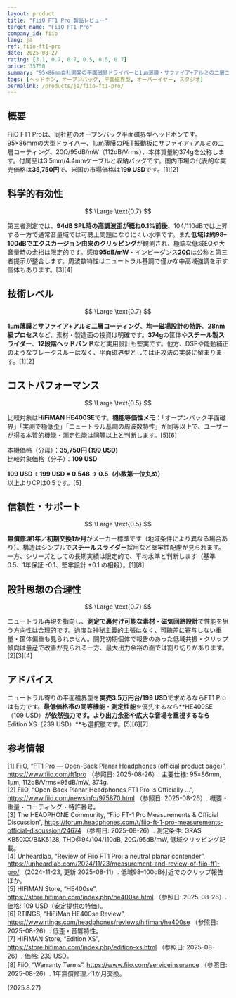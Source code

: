 ```yaml
---
layout: product
title: "FiiO FT1 Pro 製品レビュー"
target_name: "FiiO FT1 Pro"
company_id: fiio
lang: ja
ref: fiio-ft1-pro
date: 2025-08-27
rating: [3.1, 0.7, 0.7, 0.5, 0.5, 0.7]
price: 35750
summary: "95×86mm自社開発の平面磁界ドライバーと1μm薄膜・サファイア+アルミの二層コーティングを採用したオープンバック有線ヘッドホン。ニュートラル寄りの再現性と199 USD帯として堅実な実測性能を備えます"
tags: [ヘッドホン, オープンバック, 平面磁界型, オーバーイヤー, スタジオ]
permalink: /products/ja/fiio-ft1-pro/
---
```


## 概要

FiiO FT1 Proは、同社初のオープンバック平面磁界型ヘッドホンです。95×86mmの大型ドライバー、1μm薄膜のPET振動板にサファイア+アルミの二層コーティング、20Ω/95dB/mW（112dB/Vrms）、本体質量約374gを公称します。付属品は3.5mm/4.4mmケーブルと収納バッグです。国内市場の代表的な実売価格は**35,750円**で、米国の市場価格は**199 USD**です。[1][2]

## 科学的有効性

$$ \Large \text{0.7} $$

第三者測定では、**94dB SPL時の高調波歪が概ね0.1%前後**、104/110dBでは上昇する一方で通常音量域では可聴上問題になりにくい水準です。また**低域は約98–100dBでエクスカージョン由来のクリッピング**が観測され、極端な低域EQや大音量時の余裕は限定的です。感度**95dB/mW**・インピーダンス**20Ω**は公称と第三者提示が整合します。周波数特性はニュートラル基調で僅かな中高域強調を示す個体もあります。[3][4]

## 技術レベル

$$ \Large \text{0.7} $$

**1μm薄膜**と**サファイア+アルミ二層コーティング**、**均一磁場設計の特許**、**28nm級プロセス**など、素材・製造面の投資は明確です。**374g**の筐体や**スチール製スライダー**、**12段階ヘッドバンド**など実用設計も堅実です。他方、DSPや能動補正のようなブレークスルーはなく、平面磁界型としては正攻法の実装に留まります。[1][2]

## コストパフォーマンス

$$ \Large \text{0.5} $$

比較対象は**HiFiMAN HE400SE**です。**機能等価性メモ**：「オープンバック平面磁界」「実測で極低歪」「ニュートラル基調の周波数特性」が同等以上で、ユーザーが得る本質的機能・測定性能は同等以上と判断します。[5][6]

本機価格（分母）：**35,750円 (199 USD)**  
比較対象価格（分子）：**109 USD**  

**109 USD ÷ 199 USD = 0.548 → 0.5（小数第一位丸め）**  
以上よりCPは0.5です。[5]

## 信頼性・サポート

$$ \Large \text{0.5} $$

**無償修理1年／初期交換1か月**がメーカー標準です（地域条件により異なる場合あり）。構造はシンプルで**スチールスライダー**採用など堅牢性配慮が見られます。一方、シリーズとしての長期実績は限定的で、平均水準と判断します（基準0.5、1年保証 -0.1、堅牢設計 +0.1 の相殺）。[1][8]

## 設計思想の合理性

$$ \Large \text{0.7} $$

ニュートラル再現を指向し、**測定で裏付け可能な素材・磁気回路設計**で性能を狙う方向性は合理的です。過度な神秘主義的主張はなく、可聴差に寄与しない重量・筐体偏重も見られません。開発初期個体で報告のあった低域共振・クリップ傾向は量産で改善が見られる一方、最大出力余裕の面では割り切りがあります。[2][3][4]

## アドバイス

ニュートラル寄りの平面磁界型を**実売3.5万円台/199 USD**で求めるならFT1 Proは有力です。**最低価格帯の同等機能・測定性能**を優先するなら**HE400SE（109 USD）**が依然強力です。より出力余裕や広大な音場を重視するなら**Edition XS（239 USD）**も選択肢です。[5][6][7]

## 参考情報

[1] FiiO, “FT1 Pro — Open-Back Planar Headphones (official product page)”, https://www.fiio.com/ft1pro （参照日: 2025-08-26）. 主要仕様: 95×86mm, 1μm, 112dB/Vrms=95dB/mW, 374g.  
[2] FiiO, “Open-Back Planar Headphones FT1 Pro Is Officially …”, https://www.fiio.com/newsinfo/975870.html （参照日: 2025-08-26）. 概要・重量・コーティング・特許番号。  
[3] The HEADPHONE Community, “Fiio FT-1 Pro Measurements & Official Discussion”, https://forum.headphones.com/t/fiio-ft-1-pro-measurements-official-discussion/24674 （参照日: 2025-08-26）. 測定条件: GRAS KB50XX/B&K5128, THD@94/104/110dB, 20Ω/95dB/mW, 低域クリッピング記載。  
[4] Unheardlab, “Review of Fiio FT1 Pro: a neutral planar contender”, https://unheardlab.com/2024/11/23/measurement-and-review-of-fiio-ft1-pro/ （2024-11-23, 更新 2025-08-11）. 低域98–100dB付近でのクリップ報告ほか。  
[5] HIFIMAN Store, “HE400se”, https://store.hifiman.com/index.php/he400se.html （参照日: 2025-08-26）. 価格: 109 USD（安定提供の特価）。  
[6] RTINGS, “HiFiMan HE400se Review”, https://www.rtings.com/headphones/reviews/hifiman/he400se （参照日: 2025-08-26）. 低歪・音響特性。  
[7] HIFIMAN Store, “Edition XS”, https://store.hifiman.com/index.php/edition-xs.html （参照日: 2025-08-26）. 価格: 239 USD。  
[8] FiiO, “Warranty Terms”, https://www.fiio.com/serviceinsurance （参照日: 2025-08-26）. 1年無償修理／1か月交換。

(2025.8.27)

